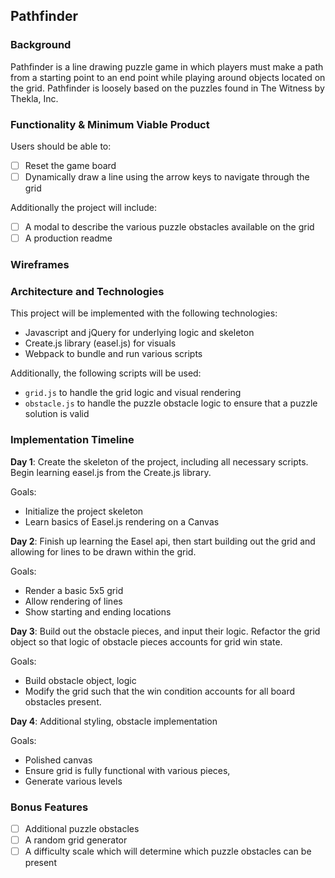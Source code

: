 ## Pathfinder

### Background

Pathfinder is a line drawing puzzle game in which players must make a path from a starting point to an end point while playing around objects located on the grid. Pathfinder is loosely based on the puzzles found in The Witness by Thekla, Inc.

### Functionality & Minimum Viable Product

Users should be able to:

- [ ] Reset the game board
- [ ] Dynamically draw a line using the arrow keys to navigate through the grid

Additionally the project will include:
- [ ] A modal to describe the various puzzle obstacles available on the grid
- [ ] A production readme

### Wireframes

### Architecture and Technologies

This project will be implemented with the following technologies:

- Javascript and jQuery for underlying logic and skeleton
- Create.js library (easel.js) for visuals
- Webpack to bundle and run various scripts

Additionally, the following scripts will be used:
- `grid.js` to handle the grid logic and visual rendering
- `obstacle.js` to handle the puzzle obstacle logic to ensure that a puzzle solution is valid

### Implementation Timeline

**Day 1**: Create the skeleton of the project, including all necessary scripts. Begin learning easel.js from the Create.js library.

Goals:
- Initialize the project skeleton
- Learn basics of Easel.js rendering on a Canvas

**Day 2**: Finish up learning the Easel api, then start building out the grid and allowing for lines to be drawn within the grid.

Goals:
- Render a basic 5x5 grid
- Allow rendering of lines
- Show starting and ending locations

**Day 3**: Build out the obstacle pieces, and input their logic. Refactor the grid object so that logic of obstacle pieces accounts for grid win state.

Goals:
- Build obstacle object, logic
- Modify the grid such that the win condition accounts for all board obstacles present.

**Day 4**: Additional styling, obstacle implementation

Goals:
- Polished canvas
- Ensure grid is fully functional with various pieces,
- Generate various levels

### Bonus Features

- [ ] Additional puzzle obstacles
- [ ] A random grid generator
- [ ] A difficulty scale which will determine which puzzle obstacles can be present
